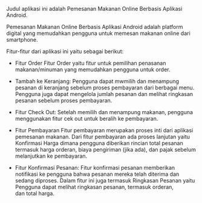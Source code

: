 Judul aplikasi ini adalah Pemesanan Makanan Online Berbasis Aplikasi Android.

Pemesanan Makanan Online Berbasis Aplikasi Android adalah platform digital yang memudahkan pengguna untuk memesan makanan online dari smartphone.

Fitur-fitur dari aplikasi ini yaitu sebagai berikut:

- Fitur Order
Fitur Order yaitu fitur untuk pemilihan penasanan makanan/minuman yang memudahkan pengguna untuk order. 

- Tambah ke Keranjang:
Pengguna dapat mwmilih dan menampung pesanan di keranjang sebelum proses pembayaran dari berbagai menu. Pengguna juga dapat mengelola jumlah pesanan dan melihat ringkasan pesanan sebelum proses pembayaran.

- Fitur Check Out:
Setelah memilih dan menampung makanan, pengguna menggunakan fitur cek out untuk beralih ke pembayaran.

- Fitur Pembayaran
Fitur pembayaran merupakan proses inti dari aplikasi pemesanan makanan. Dari fitur pembayaran ada proses lanjutan yaitu Konfirmasi Harga dimana pengguna diberikan rincian total pesanan termasuk harga orderan, biaya pengiriman (jika ada), dan pajak sebelum melanjutkan ke pembayaran.

- Fitur Konfirmasi Pesanan:
Fitur konfirmasi pesanan memberikan notifikasi ke pengguna bahwa pesanan mereka telah diterima dan sedang diproses. Dalam fitur ini juga termasuk Ringkasan Pesanan yaitu Pengguna dapat melihat ringkasan pesanan, termasuk orderan, dan total harga.